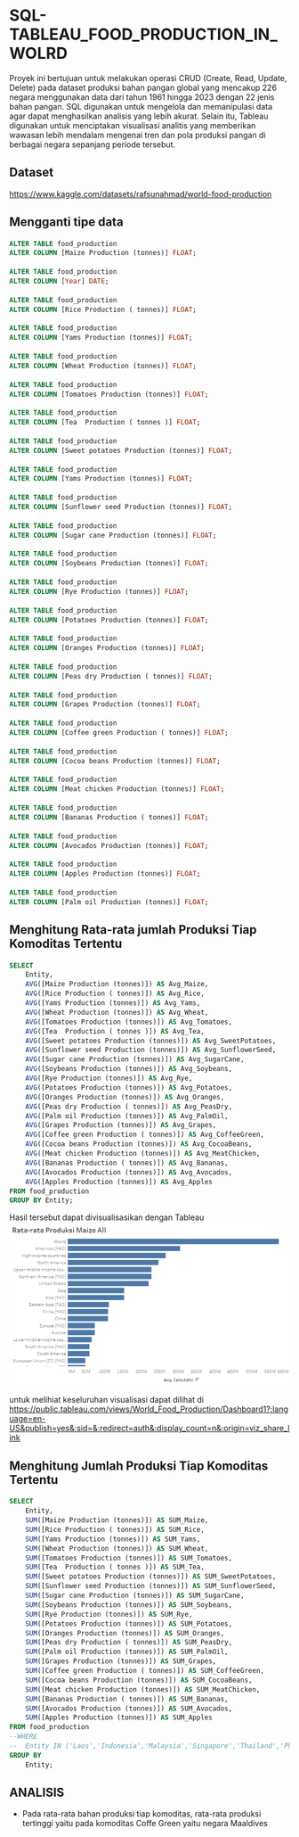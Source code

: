 # SQL-TABLEAU_FOOD_PRODUCTION_IN_WOLRD
Proyek ini bertujuan untuk melakukan operasi CRUD (Create, Read, Update, Delete) pada dataset produksi bahan pangan global yang mencakup 226 negara menggunakan data dari tahun 1961 hingga 2023 dengan 22 jenis bahan pangan. SQL digunakan untuk mengelola dan memanipulasi data agar dapat menghasilkan analisis yang lebih akurat. Selain itu, Tableau digunakan untuk menciptakan visualisasi analitis yang memberikan wawasan lebih mendalam mengenai tren dan pola produksi pangan di berbagai negara sepanjang periode tersebut.
## Dataset
https://www.kaggle.com/datasets/rafsunahmad/world-food-production

## Mengganti tipe data
```sql
ALTER TABLE food_production
ALTER COLUMN [Maize Production (tonnes)] FLOAT;

ALTER TABLE food_production
ALTER COLUMN [Year] DATE;

ALTER TABLE food_production
ALTER COLUMN [Rice Production ( tonnes)] FLOAT;

ALTER TABLE food_production
ALTER COLUMN [Yams Production (tonnes)] FLOAT;

ALTER TABLE food_production
ALTER COLUMN [Wheat Production (tonnes)] FLOAT;

ALTER TABLE food_production
ALTER COLUMN [Tomatoes Production (tonnes)] FLOAT;

ALTER TABLE food_production
ALTER COLUMN [Tea  Production ( tonnes )] FLOAT;

ALTER TABLE food_production
ALTER COLUMN [Sweet potatoes Production (tonnes)] FLOAT;

ALTER TABLE food_production
ALTER COLUMN [Yams Production (tonnes)] FLOAT;

ALTER TABLE food_production
ALTER COLUMN [Sunflower seed Production (tonnes)] FLOAT;

ALTER TABLE food_production
ALTER COLUMN [Sugar cane Production (tonnes)] FLOAT;

ALTER TABLE food_production
ALTER COLUMN [Soybeans Production (tonnes)] FLOAT;

ALTER TABLE food_production
ALTER COLUMN [Rye Production (tonnes)] FLOAT;

ALTER TABLE food_production
ALTER COLUMN [Potatoes Production (tonnes)] FLOAT;

ALTER TABLE food_production
ALTER COLUMN [Oranges Production (tonnes)] FLOAT;

ALTER TABLE food_production
ALTER COLUMN [Peas dry Production ( tonnes)] FLOAT;

ALTER TABLE food_production
ALTER COLUMN [Grapes Production (tonnes)] FLOAT;

ALTER TABLE food_production
ALTER COLUMN [Coffee green Production ( tonnes)] FLOAT;

ALTER TABLE food_production
ALTER COLUMN [Cocoa beans Production (tonnes)] FLOAT;

ALTER TABLE food_production
ALTER COLUMN [Meat chicken Production (tonnes)] FLOAT;

ALTER TABLE food_production
ALTER COLUMN [Bananas Production ( tonnes)] FLOAT;

ALTER TABLE food_production
ALTER COLUMN [Avocados Production (tonnes)] FLOAT;

ALTER TABLE food_production
ALTER COLUMN [Apples Production (tonnes)] FLOAT;

ALTER TABLE food_production
ALTER COLUMN [Palm oil Production (tonnes)] FLOAT;
```
## Menghitung Rata-rata jumlah Produksi Tiap Komoditas Tertentu
``` sql
SELECT 
    Entity,
    AVG([Maize Production (tonnes)]) AS Avg_Maize,
    AVG([Rice Production ( tonnes)]) AS Avg_Rice,
    AVG([Yams Production (tonnes)]) AS Avg_Yams,
    AVG([Wheat Production (tonnes)]) AS Avg_Wheat,
    AVG([Tomatoes Production (tonnes)]) AS Avg_Tomatoes,
    AVG([Tea  Production ( tonnes )]) AS Avg_Tea,
    AVG([Sweet potatoes Production (tonnes)]) AS Avg_SweetPotatoes,
    AVG([Sunflower seed Production (tonnes)]) AS Avg_SunflowerSeed,
    AVG([Sugar cane Production (tonnes)]) AS Avg_SugarCane,
    AVG([Soybeans Production (tonnes)]) AS Avg_Soybeans,
    AVG([Rye Production (tonnes)]) AS Avg_Rye,
    AVG([Potatoes Production (tonnes)]) AS Avg_Potatoes,
    AVG([Oranges Production (tonnes)]) AS Avg_Oranges,
    AVG([Peas dry Production ( tonnes)]) AS Avg_PeasDry,
    AVG([Palm oil Production (tonnes)]) AS Avg_PalmOil,
    AVG([Grapes Production (tonnes)]) AS Avg_Grapes,
    AVG([Coffee green Production ( tonnes)]) AS Avg_CoffeeGreen,
    AVG([Cocoa beans Production (tonnes)]) AS Avg_CocoaBeans,
    AVG([Meat chicken Production (tonnes)]) AS Avg_MeatChicken,
    AVG([Bananas Production ( tonnes)]) AS Avg_Bananas,
    AVG([Avocados Production (tonnes)]) AS Avg_Avocados,
    AVG([Apples Production (tonnes)]) AS Avg_Apples
FROM food_production
GROUP BY Entity;
```
Hasil tersebut dapat divisualisasikan dengan Tableau
![rata-rata](https://github.com/edelnurintan/SQL-TABLEAU_FOOD_PRODUCTION_IN_WOLRD/blob/main/rata-rata.png)

untuk melihiat keseluruhan visualisasi dapat dilihat di https://public.tableau.com/views/World_Food_Production/Dashboard1?:language=en-US&publish=yes&:sid=&:redirect=auth&:display_count=n&:origin=viz_share_link

## Menghitung Jumlah Produksi Tiap Komoditas Tertentu
```sql
SELECT 
	Entity,
	SUM([Maize Production (tonnes)]) AS SUM_Maize,
    SUM([Rice Production ( tonnes)]) AS SUM_Rice,
    SUM([Yams Production (tonnes)]) AS SUM_Yams,
    SUM([Wheat Production (tonnes)]) AS SUM_Wheat,
    SUM([Tomatoes Production (tonnes)]) AS SUM_Tomatoes,
    SUM([Tea  Production ( tonnes )]) AS SUM_Tea,
    SUM([Sweet potatoes Production (tonnes)]) AS SUM_SweetPotatoes,
    SUM([Sunflower seed Production (tonnes)]) AS SUM_SunflowerSeed,
    SUM([Sugar cane Production (tonnes)]) AS SUM_SugarCane,
    SUM([Soybeans Production (tonnes)]) AS SUM_Soybeans,
    SUM([Rye Production (tonnes)]) AS SUM_Rye,
    SUM([Potatoes Production (tonnes)]) AS SUM_Potatoes,
    SUM([Oranges Production (tonnes)]) AS SUM_Oranges,
    SUM([Peas dry Production ( tonnes)]) AS SUM_PeasDry,
    SUM([Palm oil Production (tonnes)]) AS SUM_PalmOil,
    SUM([Grapes Production (tonnes)]) AS SUM_Grapes,
    SUM([Coffee green Production ( tonnes)]) AS SUM_CoffeeGreen,
    SUM([Cocoa beans Production (tonnes)]) AS SUM_CocoaBeans,
    SUM([Meat chicken Production (tonnes)]) AS SUM_MeatChicken,
    SUM([Bananas Production ( tonnes)]) AS SUM_Bananas,
    SUM([Avocados Production (tonnes)]) AS SUM_Avocados,
    SUM([Apples Production (tonnes)]) AS SUM_Apples
FROM food_production
--WHERE 
--	Entity IN ('Laos','Indonesia','Malaysia','Singapore','Thailand','Philippines','Vietnam','Cambodia','Myanmar') --jika ingin memilih hanya beberapa negara
GROUP BY
	Entity;
```


## ANALISIS
- Pada rata-rata bahan produksi tiap komoditas, rata-rata produksi tertinggi yaitu pada komoditas Coffe Green yaitu negara Maaldives
